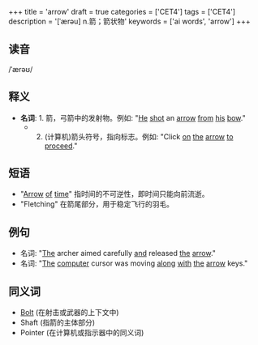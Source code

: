 +++
title = 'arrow'
draft = true
categories = ['CET4']
tags = ['CET4']
description = '[ˈærəu] n.箭；箭状物'
keywords = ['ai words', 'arrow']
+++

## 读音
/ˈærəʊ/

## 释义
- **名词**: 1. 箭，弓箭中的发射物。例如: "[He](/post/he/) [shot](/post/shot/) an [arrow](/post/arrow/) [from](/post/from/) [his](/post/his/) [bow](/post/bow/)."
   - 2. (计算机)箭头符号，指向标志。例如: "Click [on](/post/on/) [the](/post/the/) [arrow](/post/arrow/) [to](/post/to/) [proceed](/post/proceed/)."

## 短语
- "[Arrow](/post/arrow/) [of](/post/of/) [time](/post/time/)" 指时间的不可逆性，即时间只能向前流逝。
- "Fletching" 在箭尾部分，用于稳定飞行的羽毛。

## 例句
- 名词: "[The](/post/the/) archer aimed carefully [and](/post/and/) released [the](/post/the/) [arrow](/post/arrow/)."
- 名词: "[The](/post/the/) [computer](/post/computer/) cursor was moving [along](/post/along/) [with](/post/with/) [the](/post/the/) [arrow](/post/arrow/) keys."

## 同义词
- [Bolt](/post/bolt/) (在射击或武器的上下文中)
- Shaft (指箭的主体部分)
- Pointer (在计算机或指示器中的同义词)

